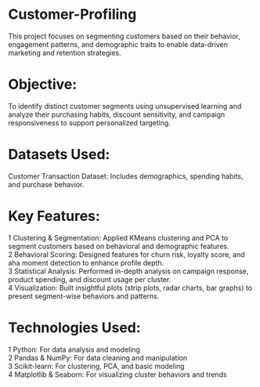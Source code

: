 # Customer-Profiling
This project focuses on segmenting customers based on their behavior, engagement patterns, and demographic traits to enable data-driven marketing and retention strategies.

# Objective:
To identify distinct customer segments using unsupervised learning and analyze their purchasing habits, discount sensitivity, and campaign responsiveness to support personalized targeting.

# Datasets Used:
Customer Transaction Dataset: Includes demographics, spending habits, and purchase behavior.

# Key Features:
1 Clustering & Segmentation: Applied KMeans clustering and PCA to segment customers based on behavioral and demographic features.<br>
2 Behavioral Scoring: Designed features for churn risk, loyalty score, and aha moment detection to enhance profile depth.<br>
3 Statistical Analysis: Performed in-depth analysis on campaign response, product spending, and discount usage per cluster.<br>
4 Visualization: Built insightful plots (strip plots, radar charts, bar graphs) to present segment-wise behaviors and patterns.

# Technologies Used:
1 Python: For data analysis and modeling<br>
2 Pandas & NumPy: For data cleaning and manipulation<br>
3 Scikit-learn: For clustering, PCA, and basic modeling<br>
4 Matplotlib & Seaborn: For visualizing cluster behaviors and trends<br>
